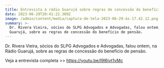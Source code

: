 ```yaml
---
title: Entrevista à rádio Guarujá sobre regras de concessão do benefício de pensão
date: 2023-06-29T20:41:22.309Z
image: /admin/content/media/captura-de-tela-2023-06-29-às-17.42.12.png
summary: >-
  Dr. Rivera Vieira, sócios do SLPG Advogados e Advogadas, falou ontem, na Rádio
  Guarujá, sobre as regras de concessão do benefício de pensão.
---
```

Dr. Rivera Vieira, sócios do SLPG Advogados e Advogadas, falou ontem, na Rádio Guarujá, sobre as regras de concessão do benefício de pensão.

Veja a entrevista completa >> https://youtu.be/I9l6ivt1vMc
